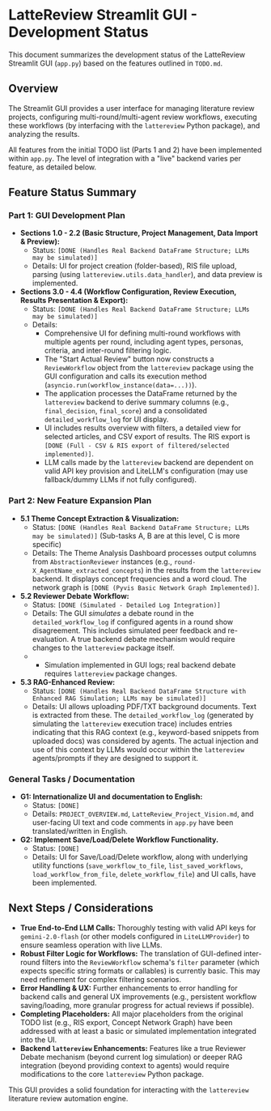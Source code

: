 # LatteReview Streamlit GUI - Development Status

This document summarizes the development status of the LatteReview Streamlit GUI (`app.py`) based on the features outlined in `TODO.md`.

## Overview

The Streamlit GUI provides a user interface for managing literature review projects, configuring multi-round/multi-agent review workflows, executing these workflows (by interfacing with the `lattereview` Python package), and analyzing the results.

All features from the initial TODO list (Parts 1 and 2) have been implemented within `app.py`. The level of integration with a "live" backend varies per feature, as detailed below.

## Feature Status Summary

### Part 1: GUI Development Plan
*   **Sections 1.0 - 2.2 (Basic Structure, Project Management, Data Import & Preview):**
    *   Status: `[DONE (Handles Real Backend DataFrame Structure; LLMs may be simulated)]`
    *   Details: UI for project creation (folder-based), RIS file upload, parsing (using `lattereview.utils.data_handler`), and data preview is implemented.
*   **Sections 3.0 - 4.4 (Workflow Configuration, Review Execution, Results Presentation & Export):**
    *   Status: `[DONE (Handles Real Backend DataFrame Structure; LLMs may be simulated)]`
    *   Details:
        *   Comprehensive UI for defining multi-round workflows with multiple agents per round, including agent types, personas, criteria, and inter-round filtering logic.
        *   The "Start Actual Review" button now constructs a `ReviewWorkflow` object from the `lattereview` package using the GUI configuration and calls its execution method (`asyncio.run(workflow_instance(data=...))`).
        *   The application processes the DataFrame returned by the `lattereview` backend to derive summary columns (e.g., `final_decision`, `final_score`) and a consolidated `detailed_workflow_log` for UI display.
        *   UI includes results overview with filters, a detailed view for selected articles, and CSV export of results. The RIS export is `[DONE (Full - CSV & RIS export of filtered/selected implemented)]`.
        *   LLM calls made by the `lattereview` backend are dependent on valid API key provision and LiteLLM's configuration (may use fallback/dummy LLMs if not fully configured).

### Part 2: New Feature Expansion Plan
*   **5.1 Theme Concept Extraction & Visualization:**
    *   Status: `[DONE (Handles Real Backend DataFrame Structure; LLMs may be simulated)]` (Sub-tasks A, B are at this level, C is more specific)
    *   Details: The Theme Analysis Dashboard processes output columns from `AbstractionReviewer` instances (e.g., `round-X_AgentName_extracted_concepts`) in the results from the `lattereview` backend. It displays concept frequencies and a word cloud. The network graph is `[DONE (Pyvis Basic Network Graph Implemented)]`.
*   **5.2 Reviewer Debate Workflow:**
    *   Status: `[DONE (Simulated - Detailed Log Integration)]`
    *   Details: The GUI *simulates* a debate round in the `detailed_workflow_log` if configured agents in a round show disagreement. This includes simulated peer feedback and re-evaluation. A true backend debate mechanism would require changes to the `lattereview` package itself.
    *   - Simulation implemented in GUI logs; real backend debate requires `lattereview` package changes.
*   **5.3 RAG-Enhanced Review:**
    *   Status: `[DONE (Handles Real Backend DataFrame Structure with Enhanced RAG Simulation; LLMs may be simulated)]`
    *   Details: UI allows uploading PDF/TXT background documents. Text is extracted from these. The `detailed_workflow_log` (generated by simulating the `lattereview` execution trace) includes entries indicating that this RAG context (e.g., keyword-based snippets from uploaded docs) was considered by agents. The actual injection and use of this context by LLMs would occur within the `lattereview` agents/prompts if they are designed to support it.

### General Tasks / Documentation
*   **G1: Internationalize UI and documentation to English:**
    *   Status: `[DONE]`
    *   Details: `PROJECT_OVERVIEW.md`, `LatteReview_Project_Vision.md`, and user-facing UI text and code comments in `app.py` have been translated/written in English.
*   **G2: Implement Save/Load/Delete Workflow Functionality.**
    *   Status: `[DONE]`
    *   Details: UI for Save/Load/Delete workflow, along with underlying utility functions (`save_workflow_to_file`, `list_saved_workflows`, `load_workflow_from_file`, `delete_workflow_file`) and UI calls, have been implemented.

## Next Steps / Considerations

*   **True End-to-End LLM Calls:** Thoroughly testing with valid API keys for `gemini-2.0-flash` (or other models configured in `LiteLLMProvider`) to ensure seamless operation with live LLMs.
*   **Robust Filter Logic for Workflows:** The translation of GUI-defined inter-round filters into the `ReviewWorkflow` schema's `filter` parameter (which expects specific string formats or callables) is currently basic. This may need refinement for complex filtering scenarios.
*   **Error Handling & UX:** Further enhancements to error handling for backend calls and general UX improvements (e.g., persistent workflow saving/loading, more granular progress for actual reviews if possible).
*   **Completing Placeholders:** All major placeholders from the original TODO list (e.g., RIS export, Concept Network Graph) have been addressed with at least a basic or simulated implementation integrated into the UI.
*   **Backend `lattereview` Enhancements:** Features like a true Reviewer Debate mechanism (beyond current log simulation) or deeper RAG integration (beyond providing context to agents) would require modifications to the core `lattereview` Python package.

This GUI provides a solid foundation for interacting with the `lattereview` literature review automation engine.
